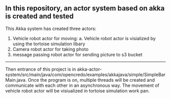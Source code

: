 In this repository, an actor system based on akka is created and tested
-----------------------------------------------------------------------

This Akka system has created three actors:
1. Vehicle robot actor for moving:
    a. Vehicle robot actor is visialized by using the tortoise simulation libary
2. Camera robot actor for taking photo
3. message passing robot actor for sending picture to s3 bucket
---------------------------------------------------------------------

Then entrance of this project is in akka-actor-system/src/main/java/com/opencredo/examples/akkajava/simple/SimpleBarMain.java.
Once the program is on, multiple threads will be created and communicate with each other in an asynchronous way.
The movement of vehicle robot actor will be visiualized in tortoise simulation work pan.
